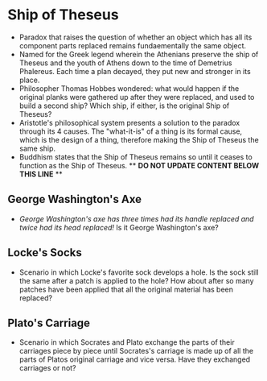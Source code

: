 Ship of Theseus
===============

* Paradox that raises the question of whether an object which has all its component parts replaced remains fundaementally the same object.
* Named for the Greek legend wherein the Athenians preserve the ship of Theseus and the youth of Athens down to the time of Demetrius Phalereus.  Each time a plan decayed, they put new and stronger in its place.
* Philosopher Thomas Hobbes wondered: what would happen if the original planks were gathered up after they were replaced, and used to build a second ship? Which ship, if either, is the original Ship of Theseus?
* Aristotle's philosophical system presents a solution to the paradox through its 4 causes. The "what-it-is" of a thing is its formal cause, which is the design of a thing, therefore making the Ship of Theseus the same ship.
* Buddhism states that the Ship of Theseus remains so until it ceases to function as the Ship of Theseus.
** **DO NOT UPDATE CONTENT BELOW THIS LINE** **

George Washington's Axe
-----------------------

* _George Washington's axe has three times had its handle replaced and twice had its head replaced!_ Is it George Washington's axe?

Locke's Socks
-------------

* Scenario in which Locke's favorite sock develops a hole. Is the sock still the same after a patch is applied to the hole? How about after so many patches have been applied that all the original material has been replaced?

Plato's Carriage
----------------

* Scenario in which Socrates and Plato exchange the parts of their carriages piece by piece until Socrates's carriage is made up of all the parts of Platos original carriage and vice versa. Have they exchanged carriages or not?

